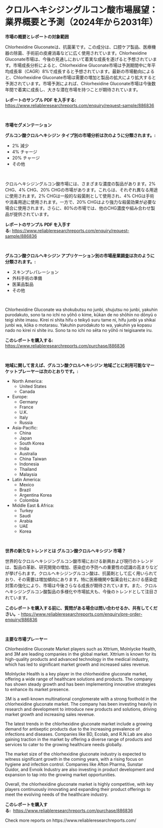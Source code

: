 <p><h1>クロルヘキシジングルコン酸市場展望：業界概要と予測（2024年から2031年）</h1></p><p><strong>市場の概要とレポートの対象範囲</strong></p>
<p><p>Chlorhexidine Gluconateは、抗菌薬です。この成分は、口腔ケア製品、医療機器の除菌、手術前の皮膚消毒などに広く使用されています。Chlorhexidine Gluconate市場は、今後の見通しにおいて着実な成長を遂げると予想されています。市場成長分析によると、Chlorhexidine Gluconate市場は予測期間中に年平均成長率（CAGR）8%で成長すると予想されています。最新の市場動向によると、Chlorhexidine Gluconate市場は需要の増加と製品の拡大により拡大すると予測されています。市場予測によれば、Chlorhexidine Gluconate市場は今後数年間で着実に成長し、大きな潜在市場を持つことが期待されています。</p></p>
<p><strong>レポートのサンプル PDF を入手する:</strong> <a href="https://www.reliableresearchreports.com/enquiry/request-sample/886836">https://www.reliableresearchreports.com/enquiry/request-sample/886836</a></p>
<p>&nbsp;</p>
<p><strong>市場セグメンテーション</strong></p>
<p><strong>グルコン酸クロルヘキシジン タイプ別の市場分析は次のように分類されます。:</strong></p>
<p><ul><li>2% 減少</li><li>4% チャージ</li><li>20% チャージ</li><li>その他</li></ul></p>
<p>&nbsp;</p>
<p><p>クロルヘキシジングルコン酸市場には、さまざまな濃度の製品があります。2% CHG、4% CHG、20% CHGの市場があります。これらは、それぞれ異なる用途に使用されます。2% CHGは一般的な殺菌剤として使用され、4% CHGは手術や消毒用途に使用されます。一方で、20% CHGはより強力な殺菌効果が必要な場合に使用されます。さらに、80%の市場では、他のCHG濃度や組み合わせ製品が提供されています。</p></p>
<p><strong>レポートのサンプル PDF を入手する:</strong>&nbsp;<a href="https://www.reliableresearchreports.com/enquiry/request-sample/886836">https://www.reliableresearchreports.com/enquiry/request-sample/886836</a></p>
<p>&nbsp;</p>
<p><strong> グルコン酸クロルヘキシジン アプリケーション別の市場産業調査は次のように分類されます。:</strong></p>
<p><ul><li>スキンプレパレーション</li><li>外科手術の準備</li><li>医薬品製品</li><li>その他</li></ul></p>
<p>&nbsp;</p>
<p><p>Chlorhexidine Gluconate wa shokubutsu no junbi, shujutsu no junbi, yakuhin purodakuto, sono ta no ichi no yōhō o kime, kūkan de no shōhin no dōnyū o teigi shite imasu. Kirei ni shita hifu o teikyō suru tame ni, hifu junbi ya shikai junbi wa, kōka o motarasu. Yakuhin purodakuto to wa, yakuhin ya kopasu nado no kirei ni shite iru. Sono ta no ichi no sēta no yōhō ni teigisarete iru.</p></p>
<p><strong>このレポートを購入する:</strong>&nbsp; <a href="https://www.reliableresearchreports.com/purchase/886836">https://www.reliableresearchreports.com/purchase/886836</a></p>
<p>&nbsp;</p>
<p><strong>地域に関して言えば、グルコン酸クロルヘキシジン 地域ごとに利用可能なマーケットプレーヤーは次のとおりです。:</strong></p>
<p><ul>
    <li>
        North America:
        <ul>
            <li>United States</li>
            <li>Canada</li>
        </ul>
    </li>
    <li>
        Europe:
        <ul>
            <li>Germany</li>
            <li>France</li>
            <li>U.K.</li>
            <li>Italy</li>
            <li>Russia</li>
        </ul>
    </li>
    <li>
        Asia-Pacific:
        <ul>
            <li>China</li>
            <li>Japan</li>
            <li>South Korea</li>
            <li>India</li>
            <li>Australia</li>
            <li>China Taiwan</li>
            <li>Indonesia</li>
            <li>Thailand</li>
            <li>Malaysia</li>
        </ul>
    </li>
    <li>
        Latin America:
        <ul>
            <li>Mexico</li>
            <li>Brazil</li>
            <li>Argentina Korea</li>
            <li>Colombia</li>
        </ul>
    </li>
    <li>
        Middle East & Africa:
        <ul>
            <li>Turkey</li>
            <li>Saudi</li>
            <li>Arabia</li>
            <li>UAE</li>
            <li>Korea</li>
        </ul>
    </li>
    </ul></p>
<p>&nbsp;</p>
<p><strong>世界の新たなトレンドとは グルコン酸クロルヘキシジン 市場？</strong></p>
<p><p>世界的なクロルヘキシジングルコン酸市場における新興および現行のトレンドは、製品の革新、研究開発の増加、感染症の予防への重要性の認識の高まりなどが挙げられます。クロルヘキシジングルコン酸は、抗菌剤として広く用いられており、その需要は増加傾向にあります。特に医療機関や製薬会社における感染症対策の強化により、市場は今後さらなる成長が期待されています。また、クロルヘキシジングルコン酸製品の多様化や市場拡大も、今後のトレンドとして注目されています。</p></p>
<p><strong>このレポートを購入する前に、質問がある場合は問い合わせるか、共有してください。</strong>- <a href="https://www.reliableresearchreports.com/enquiry/pre-order-enquiry/886836">https://www.reliableresearchreports.com/enquiry/pre-order-enquiry/886836</a></p>
<p>&nbsp;</p>
<p><strong>主要な市場プレーヤー</strong></p>
<p><p>Chlorhexidine Gluconate Market players such as Xttrium, Molnlycke Health, and 3M are leading companies in the global market. Xttrium is known for its high-quality products and advanced technology in the medical industry, which has led to significant market growth and increased sales revenue.</p><p>Molnlycke Health is a key player in the chlorhexidine gluconate market, offering a wide range of healthcare solutions and products. The company has shown steady growth and has been implementing innovative strategies to enhance its market presence.</p><p>3M is a well-known multinational conglomerate with a strong foothold in the chlorhexidine gluconate market. The company has been investing heavily in research and development to introduce new products and solutions, driving market growth and increasing sales revenue.</p><p>The latest trends in the chlorhexidine gluconate market include a growing demand for antiseptic products due to the increasing prevalence of infections and diseases. Companies like BD, Ecolab, and R.N.Lab are also gaining traction in the market by offering a diverse range of products and services to cater to the growing healthcare needs globally.</p><p>The market size of the chlorhexidine gluconate industry is expected to witness significant growth in the coming years, with a rising focus on hygiene and infection control. Companies like Afton Pharma, Sunstar Guidor, and Evnoik Industry are also investing in product development and expansion to tap into the growing market opportunities.</p><p>Overall, the chlorhexidine gluconate market is highly competitive, with key players continuously innovating and expanding their product offerings to meet the evolving needs of the healthcare industry.</p></p>
<p><strong>このレポートを購入する:</strong>&nbsp;&nbsp;<a href="https://www.reliableresearchreports.com/purchase/886836">https://www.reliableresearchreports.com/purchase/886836</a></p>
<p>Check more reports on https://www.reliableresearchreports.com/</p>
